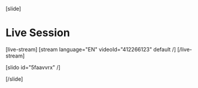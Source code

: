 [slide]
# Live Session

[live-stream]
[stream language="EN" videoId="412266123" default /]
[/live-stream]

[slido id="5faavvrx" /]

[/slide]